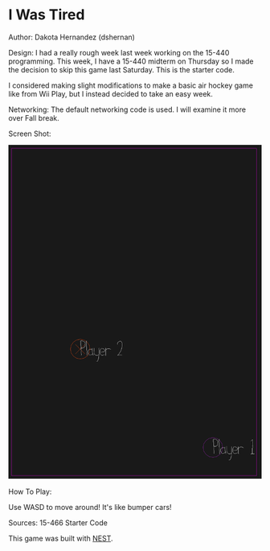 # I Was Tired

Author: Dakota Hernandez (dshernan)

Design: I had a really rough week last week working on the 15-440 programming. This week, I have a 15-440 midterm on Thursday so I made the decision to skip this game last Saturday. This is the starter code.

I considered making slight modifications to make a basic air hockey game like from Wii Play, but I instead decided to take an easy week.

Networking: The default networking code is used. I will examine it more over Fall break.

Screen Shot:

![Screen Shot](Game_Screenshot.png)

How To Play:

Use WASD to move around! It's like bumper cars!

Sources: 15-466 Starter Code

This game was built with [NEST](NEST.md).

